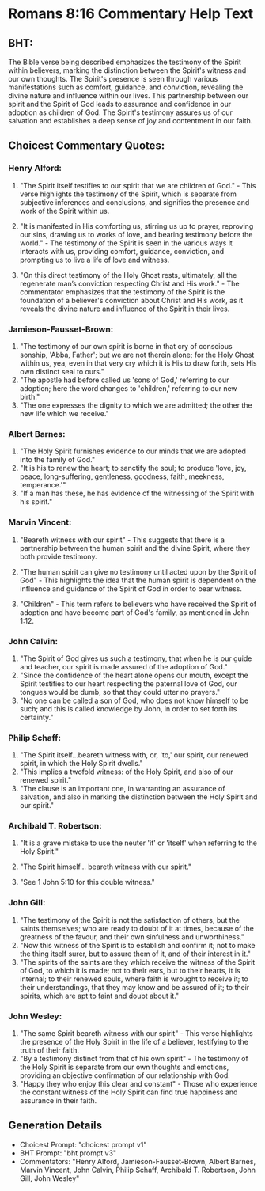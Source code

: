 # Romans 8:16 Commentary Help Text

## BHT:
The Bible verse being described emphasizes the testimony of the Spirit within believers, marking the distinction between the Spirit's witness and our own thoughts. The Spirit's presence is seen through various manifestations such as comfort, guidance, and conviction, revealing the divine nature and influence within our lives. This partnership between our spirit and the Spirit of God leads to assurance and confidence in our adoption as children of God. The Spirit's testimony assures us of our salvation and establishes a deep sense of joy and contentment in our faith.

## Choicest Commentary Quotes:
### Henry Alford:
1. "The Spirit itself testifies to our spirit that we are children of God." - This verse highlights the testimony of the Spirit, which is separate from subjective inferences and conclusions, and signifies the presence and work of the Spirit within us.

2. "It is manifested in His comforting us, stirring us up to prayer, reproving our sins, drawing us to works of love, and bearing testimony before the world." - The testimony of the Spirit is seen in the various ways it interacts with us, providing comfort, guidance, conviction, and prompting us to live a life of love and witness.

3. "On this direct testimony of the Holy Ghost rests, ultimately, all the regenerate man’s conviction respecting Christ and His work." - The commentator emphasizes that the testimony of the Spirit is the foundation of a believer's conviction about Christ and His work, as it reveals the divine nature and influence of the Spirit in their lives.

### Jamieson-Fausset-Brown:
1. "The testimony of our own spirit is borne in that cry of conscious sonship, 'Abba, Father'; but we are not therein alone; for the Holy Ghost within us, yea, even in that very cry which it is His to draw forth, sets His own distinct seal to ours." 
2. "The apostle had before called us 'sons of God,' referring to our adoption; here the word changes to 'children,' referring to our new birth."
3. "The one expresses the dignity to which we are admitted; the other the new life which we receive."

### Albert Barnes:
1. "The Holy Spirit furnishes evidence to our minds that we are adopted into the family of God." 
2. "It is his to renew the heart; to sanctify the soul; to produce 'love, joy, peace, long-suffering, gentleness, goodness, faith, meekness, temperance.'"
3. "If a man has these, he has evidence of the witnessing of the Spirit with his spirit."

### Marvin Vincent:
1. "Beareth witness with our spirit" - This suggests that there is a partnership between the human spirit and the divine Spirit, where they both provide testimony. 

2. "The human spirit can give no testimony until acted upon by the Spirit of God" - This highlights the idea that the human spirit is dependent on the influence and guidance of the Spirit of God in order to bear witness. 

3. "Children" - This term refers to believers who have received the Spirit of adoption and have become part of God's family, as mentioned in John 1:12.

### John Calvin:
1. "The Spirit of God gives us such a testimony, that when he is our guide and teacher, our spirit is made assured of the adoption of God."
2. "Since the confidence of the heart alone opens our mouth, except the Spirit testifies to our heart respecting the paternal love of God, our tongues would be dumb, so that they could utter no prayers."
3. "No one can be called a son of God, who does not know himself to be such; and this is called knowledge by John, in order to set forth its certainty."

### Philip Schaff:
1. "The Spirit itself...beareth witness with, or, 'to,' our spirit, our renewed spirit, in which the Holy Spirit dwells." 
2. "This implies a twofold witness: of the Holy Spirit, and also of our renewed spirit." 
3. "The clause is an important one, in warranting an assurance of salvation, and also in marking the distinction between the Holy Spirit and our spirit."

### Archibald T. Robertson:
1. "It is a grave mistake to use the neuter 'it' or 'itself' when referring to the Holy Spirit." 

2. "The Spirit himself... beareth witness with our spirit." 

3. "See 1 John 5:10 for this double witness."

### John Gill:
1. "The testimony of the Spirit is not the satisfaction of others, but the saints themselves; who are ready to doubt of it at times, because of the greatness of the favour, and their own sinfulness and unworthiness."
2. "Now this witness of the Spirit is to establish and confirm it; not to make the thing itself surer, but to assure them of it, and of their interest in it."
3. "The spirits of the saints are they which receive the witness of the Spirit of God, to which it is made; not to their ears, but to their hearts, it is internal; to their renewed souls, where faith is wrought to receive it; to their understandings, that they may know and be assured of it; to their spirits, which are apt to faint and doubt about it."

### John Wesley:
1. "The same Spirit beareth witness with our spirit" - This verse highlights the presence of the Holy Spirit in the life of a believer, testifying to the truth of their faith.
2. "By a testimony distinct from that of his own spirit" - The testimony of the Holy Spirit is separate from our own thoughts and emotions, providing an objective confirmation of our relationship with God.
3. "Happy they who enjoy this clear and constant" - Those who experience the constant witness of the Holy Spirit can find true happiness and assurance in their faith.


## Generation Details
- Choicest Prompt: "choicest prompt v1"
- BHT Prompt: "bht prompt v3"
- Commentators: "Henry Alford, Jamieson-Fausset-Brown, Albert Barnes, Marvin Vincent, John Calvin, Philip Schaff, Archibald T. Robertson, John Gill, John Wesley"
